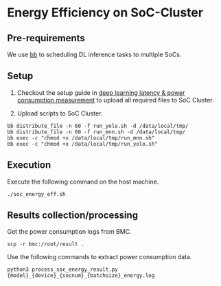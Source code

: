 # Energy Efficiency on SoC-Cluster

## Pre-requirements

We use [bb](https://github.com/dxxhjk/bb) to scheduling DL inference tasks to multiple SoCs.

## Setup

1. Checkout the setup guide in [deep learning latency & power consumption measurement](../../latency_power/soc_cluster/README.md) to upload all required files to SoC Cluster.

2. Upload scripts to SoC Cluster.

```
bb distribute_file -n 60 -f run_yolo.sh -d /data/local/tmp/
bb distribute_file -n 60 -f run_mnn.sh -d /data/local/tmp/
bb exec -c "chmod +x /data/local/tmp/run_mnn.sh"
bb exec -c "chmod +x /data/local/tmp/run_yolo.sh"
```

## Execution

Execute the following command on the host machine.

```shell
./soc_energy_eff.sh
```

## Results collection/processing

Get the power consumption logs from BMC.

```
scp -r bmc:/root/result .
```

Use the following commands to extract power consumption data.

```
python3 process_soc_energy_result.py {model}_{device}_{socnum}_{batchsize}_energy.log
```